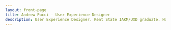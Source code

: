 ```yaml
---
layout: front-page
title: Andrew Pucci - User Experience Designer
description: User Experience Designer. Kent State IAKM/UXD graduate. Has worked at a startup and a Fortune 500 enterprise.
---
```

